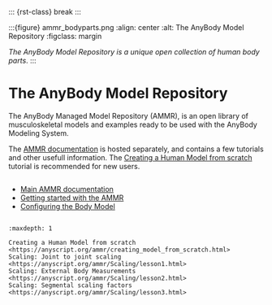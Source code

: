 ::: {rst-class} break
:::

:::{figure} ammr_bodyparts.png
:align: center
:alt: The AnyBody Model Repository
:figclass: margin

*The AnyBody Model Repository is a unique open collection of human body parts*.
:::



# The AnyBody Model Repository


The AnyBody Managed Model Repository (AMMR), is an open library of musculoskeletal
models and examples ready to be used with the AnyBody Modeling System.

The [AMMR documentation](https://anyscript.org/ammr/) is hosted
separately, and contains a few tutorials and other usefull information. The
[Creating a Human Model from scratch](https://anyscript.org/ammr/creating_model_from_scratch.html) tutorial is
recommended for new users.



```{rubric} AMMR documentation
```

- [Main AMMR documentation](https://anyscript.org/ammr/)
- [Getting started with the AMMR](https://anyscript.org/ammr/getting_started.html)
- [Configuring the Body Model](https://anyscript.org/ammr/bm_config/index.html)

```{rubric} AMMR Tutorials
```

```{toctree}
:maxdepth: 1

Creating a Human Model from scratch <https://anyscript.org/ammr/creating_model_from_scratch.html>
Scaling: Joint to joint scaling <https://anyscript.org/ammr/Scaling/lesson1.html>
Scaling: External Body Measurements <https://anyscript.org/ammr/Scaling/lesson2.html>
Scaling: Segmental scaling factors <https://anyscript.org/ammr/Scaling/lesson3.html>
```
